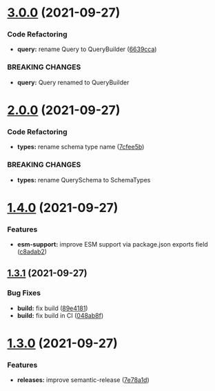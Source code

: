 # [3.0.0](https://github.com/gmencz/faunadb/compare/v2.0.0...v3.0.0) (2021-09-27)

### Code Refactoring

- **query:** rename Query to QueryBuilder ([6639cca](https://github.com/gmencz/faunadb/commit/6639cca6afa6b5c37f32e9235e873970125b21f2))

### BREAKING CHANGES

- **query:** Query renamed to QueryBuilder

# [2.0.0](https://github.com/gmencz/faunadb/compare/v1.4.0...v2.0.0) (2021-09-27)

### Code Refactoring

- **types:** rename schema type name ([7cfee5b](https://github.com/gmencz/faunadb/commit/7cfee5b8bc30e2221d10f3765fd73f7ac47d2bd3))

### BREAKING CHANGES

- **types:** rename QuerySchema to SchemaTypes

# [1.4.0](https://github.com/gmencz/faunadb/compare/v1.3.1...v1.4.0) (2021-09-27)

### Features

- **esm-support:** improve ESM support via package.json exports field ([c8adab2](https://github.com/gmencz/faunadb/commit/c8adab28c54b7c14db16300870e5b2ae3e17cf4b))

## [1.3.1](https://github.com/gmencz/faunadb/compare/v1.3.0...v1.3.1) (2021-09-27)

### Bug Fixes

- **build:** fix build ([89e4181](https://github.com/gmencz/faunadb/commit/89e4181adc05dc1d0cf02a28695c62ee425e3a4a))
- **build:** fix build in CI ([048ab8f](https://github.com/gmencz/faunadb/commit/048ab8f08297c55aa6a49ffc331073774413734c))

# [1.3.0](https://github.com/gmencz/faunadb/compare/v1.2.1...v1.3.0) (2021-09-27)

### Features

- **releases:** improve semantic-release ([7e78a1d](https://github.com/gmencz/faunadb/commit/7e78a1d33cc1fbe7bff982875f851c9ffb120f7d))
